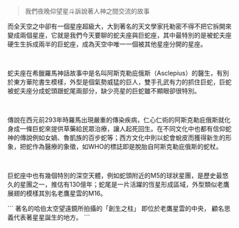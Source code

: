 > 我們夜晚仰望星斗訴說著人神之間交流的故事

而全天空之中卻有一個星座超級大，大到著名的天文學家托勒密不得不把它拆開來變成兩個星座，它就是我們今天要聊的蛇夫座與巨蛇座，其中最特別的是被蛇夫座硬生生拆成兩半的巨蛇座，成為天空中唯一一個被其他星座分開的星座。

<br>

蛇夫座在希臘羅馬神話故事中是名叫阿斯克勒庇俄斯（Asclepius）的醫生，有別於東方華陀書生模樣，外型是個氣勢威猛的巨人，雙手孔武有力的抓住巨蛇，巨蛇被蛇夫座分成蛇頭跟蛇尾兩部分，缺少亮星的巨蛇雖不顯眼卻很特別。

<br>

傳說在西元前293年時羅馬出現嚴重的傳染疾病，仁心仁術的阿斯克勒庇俄斯就化身成一條巨蛇來提供草藥給民眾治療，讓人起死回生。在不同文化中也都有信仰蛇神的傳說例如女媧、魯凱族的百步蛇等；西方文化中則以蛇會蛻皮而獲得新生的形象，把蛇作為醫療的象徵，如WHO的標誌即是脫胎自阿斯克勒庇俄斯的蛇杖。

<br>

巨蛇座中也有幾個特別的深空天體，例如蛇頭附近的M5的球狀星團，是歷史最悠久的星團之一，推估有130億年；蛇尾是一片活躍的恆星形成區域，外型類似老鷹展翅的模樣其別名老鷹星雲的M16。

\`\`\`
著名的哈伯太空望遠鏡所拍攝的「創生之柱」
即位於老鷹星雲的中央，
顧名思義代表著星星誕生的地方。
\`\`\`